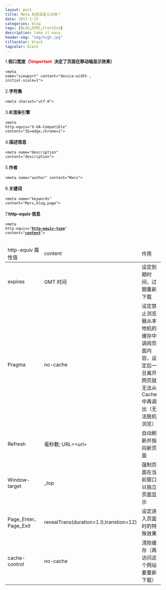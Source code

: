 ```yaml
---
layout: post
title: Meta 标签该定义点啥？
date: 2017-1-23
categories: blog
tags: [BLOG,HTML,FrontEnd]
description: take it easy.
header-img: "img/high.jpg"
titlecolor: black
tagcolor: black
---
```

1.**视口宽度（<span style="color: red;">!important &nbsp;</span>决定了页面在移动端显示效果）**<br><br>
<code>&lt;meta name="viewport" content="device-width , initial-scale=1"&gt;</code><br><br>
2.**字符集**<br><br>
<code>&lt;meta charset="utf-8"&gt;</code><br><br>
3.**IE渲染引擎**<br><br>
<code>&lt;meta http-equiv="X-UA-Compatible" content="IE=edge,chrome=1"&gt;</code><br><br>
4.**描述信息**<br><br>
<code>&lt;meta name="description" content="description"&gt;</code><br><br>
5.**作者**<br><br>
<code>&lt;meta name="author" content="Mars"&gt;</code><br><br>
6.**关键词**<br><br>
<code>&lt;meta name="keywords" content="Mars,blog,page"&gt;</code><br><br>
7.**http-equiv 信息**<br><br>
<code>&lt;meta http-equiv="<b style="text-decoration: underline;">http-equiv-type</b>" content="<b style="text-decoration: underline;">content</b>"&gt;</code><br><br>
<table>
	<thead>
		<td>http-equiv 属性值</td>
		<td>content</td>
		<td>作用</td>
	</thead>
	<tr>
		<td>expires</td>
		<td>GMT 时间</td>
		<td>设定到期时间，过期重新下载</td>
	</tr>
	<tr>
		<td>Pragma</td>
		<td>no-cache</td>
		<td>设定禁止浏览器从本地机的缓存中调阅页面内容，设定后一旦离开网页就无法从Cache中再调出（无法脱机浏览）</td>
	</tr>
	<tr>
		<td>Refresh</td>
		<td>毫秒数;	URL=&lt;url&gt;</td>
		<td>自动刷新并指向新页面</td>
	</tr>
	<tr>
		<td>Window-target</td>
		<td>_top</td>
		<td>强制页面在当前窗口以独立页面显示</td>
	</tr>
	<tr>
		<td>Page_Enter、Page_Exit </td>
		<td>revealTrans(duration=1.0,transtion=12)</td>
		<td>设定进入页面时的特殊效果</td>
	</tr>
	<tr>
		<td>cache-control</td>
		<td>no-cache</td>
		<td>清除缓存（再访问这个网站要重新下载）</td>
	</tr>
</table>